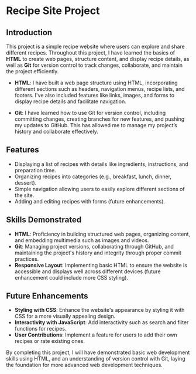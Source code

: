 # Recipe Site Project

## Introduction

This project is a simple recipe website where users can explore and share different recipes. Throughout this project, I have learned the basics of **HTML** to create web pages, structure content, and display recipe details, as well as **Git** for version control to track changes, collaborate, and maintain the project efficiently.

- **HTML**: I have built a web page structure using HTML, incorporating different sections such as headers, navigation menus, recipe lists, and footers. I've also included features like links, images, and forms to display recipe details and facilitate navigation.
  
- **Git**: I have learned how to use Git for version control, including committing changes, creating branches for new features, and pushing my updates to GitHub. This has allowed me to manage my project’s history and collaborate effectively.

## Features

- Displaying a list of recipes with details like ingredients, instructions, and preparation time.
- Organizing recipes into categories (e.g., breakfast, lunch, dinner, dessert).
- Simple navigation allowing users to easily explore different sections of the site.
- Adding and editing recipes with forms (future enhancements).

## Skills Demonstrated

- **HTML**: Proficiency in building structured web pages, organizing content, and embedding multimedia such as images and videos.
- **Git**: Managing project versions, collaborating through GitHub, and maintaining the project's history and integrity through proper commit practices.
- **Responsive Layout**: Implementing basic HTML to ensure the website is accessible and displays well across different devices (future enhancement could include more CSS styling).

## Future Enhancements

- **Styling with CSS**: Enhance the website's appearance by styling it with CSS for a more visually appealing design.
- **Interactivity with JavaScript**: Add interactivity such as search and filter functions for recipes.
- **User Contributions**: Implement a feature for users to add their own recipes or rate existing ones.
  
By completing this project, I will have demonstrated basic web development skills using HTML, and an understanding of version control with Git, laying the foundation for more advanced web development techniques.
